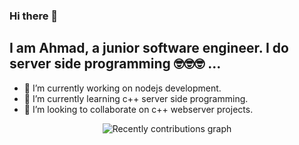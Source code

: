 <h3>Hi there 👋</h3>
<h2>I am Ahmad, a junior software engineer. I do server side programming 🤓🤓🤓 ... </h2>

- 🔭 I’m currently working on nodejs development.
- 🌱 I’m currently learning c++ server side programming.
- 👯 I’m looking to collaborate on c++ webserver projects.

<!-- <p align="Left"> <img src="https://komarev.com/ghpvc/?username=Ahmadkashif&style=plastic&color=orange&label=PROFILE+VIEWS" alt=""  /> </p> -->

<!--
**Ahmadkashif/Ahmadkashif** is a ✨ _special_ ✨ repository because its `README.md` (this file) appears on your GitHub profile.

Here are some ideas to get you started:

- 🔭 I’m currently working on ...
- 🌱 I’m currently learning ...
- 👯 I’m looking to collaborate on ...
- 🤔 I’m looking for help with ...
- 💬 Ask me about ...
- 📫 How to reach me: ...
- 😄 Pronouns: ...
- ⚡ Fun fact: ...
-->
<!-- <div style='text-align: justify;'> -->
<!-- [![GitHub Streak](https://github-readme-streak-stats.herokuapp.com/?user=Ahmadkashif&currStreakNum=2FD3EB&theme=dark&sideLabels=F00&date_format=j/n/Y)](https://git.io/streak-stats) -->
<!-- </div> -->

<div align="center">
  <img src="https://github-readme-streak-stats.herokuapp.com/?user=Ahmadkashif&currStreakNum=2FD3EB&theme=dark&sideLabels=F00&date_format=j/n/Y" alt="Recently contributions graph">
<!-- 	<div> -->
<!-- 	<img height="180em" src="https://github-readme-stats.vercel.app/api/top-langs/?username=Ahmadkashif&langs_count=5&theme=radical&title_color=2895BC&hide=VHDL,Stata&custom_title=Most recently used languages" alt="Most recently used languages"> -->
<!--     <img height="180em" src="https://github-readme-stats.vercel.app/api?username=Ahmadkashif&count_private=true&show_icons=true&theme=radical&hide=issues&hideborder=true&title_color=2895BC&icon_color=FE0000&include_all_commits=true" alt="GitHub stats"> -->
<!-- 	</div> -->
   
<!-- 	<img src="https://activity-graph.herokuapp.com/graph?username=imvickykumar999&custom_title=Recently%20contributions&hide_border=true&area=true&area_color=2895BC&point=FE0000&line=2895BC&theme=react-dark" alt="Recently contributions graph"> -->
	
</div>



<!-- <div> [![Top Langs](https://github-readme-stats.vercel.app/api/top-langs/?username=Ahmadkashif)](https://github.com/Ahmadkashif/github-readme-stats)

[![Ahmad's GitHub stats](https://github-readme-stats.vercel.app/api?username=Ahmadkashif&count_private=true&show_icons=true&theme=radical)](https://github.com/Ahmadkashif/github-readme-stats)
 -->
